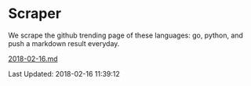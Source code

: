 # Scraper

We scrape the github trending page of these languages: go, python, and push a markdown result everyday.

[2018-02-16.md](https://github.com/borays/Scraper/blob/master/2018-02-16.md)

Last Updated: 2018-02-16 11:39:12